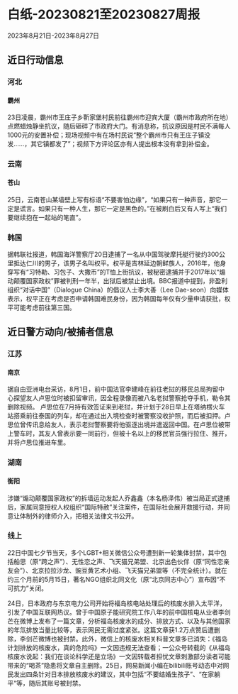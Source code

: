 # 白纸-20230821至20230827周报

2023年8月21日-2023年8月27日

## 近日行动信息

### 河北

#### 霸州

23日凌晨，霸州市王庄子乡靳家堡村民前往霸州市迎宾大厦（霸州市政府所在地）点燃蜡烛静坐抗议，随后砸碎了市政府大门。有消息称，抗议原因是村民不满每人1000元的安置补偿；现场视频中有在场村民说“整个霸州市只有王庄子镇没发……，其它镇都发了”；视频下方评论区亦有人提出根本没有拿到补偿金。

### 云南

#### 苍山

25日，云南苍山某墙壁上写有标语“不要害怕边缘”，“如果只有一种声音，那它一定是谎言。如果只有一种人生，那它一定是黑色的。”在被刷白后又有人写上“我们要继续抱在一起站的笔直”。

### 韩国

据韩联社报道，韩国海洋警察厅20日逮捕了一名从中国驾驶摩托艇行驶约300公里抵达仁川的男子，该男子名叫权平。权平是吉林延边朝鲜族人，2016年，他身穿写有“习特勒、习包子、大撒币”的T恤上街抗议，被秘密逮捕并于2017年以“煽动颠覆国家政权”罪被判刑一年半，出狱后被禁止出境。BBC报道中提到，非盈利组织“对话中国”（Dialogue China）的倡议人士李大善（Lee Dae-seon）向媒体表示，权平正在考虑是否申请韩国难民身份，因为韩国每年仅有少量申请获批，权平可能考虑前往第三国。

## 近日警方动向/被捕者信息

### 江苏

#### 南京

据自由亚洲电台采访，8月1日，前中国法官李建峰在前往老挝的移民总局拘留中心探望友人卢思位时被扣留审讯，因全程录像而被八名老挝警察抢夺手机，勒令其删除视频。
卢思位在7月持有效签证来到老挝，并计划于28日早上在塔纳楞火车站搭乘前往泰国的列车，却在通过出入境检查时被警察没收护照，而后被扣押。卢思位曾传讯息给友人，表示老挝警察要将他驱逐出境并遣返回中国。在卢思位被带上警车时，其友人曾表示要一同前行，但被十名以上的移民官员强行拉住、推开，并将卢思位推进车里。

### 湖南

#### 衡阳

涉嫌“煽动颠覆国家政权”的拆墙运动发起人乔鑫鑫（本名杨泽伟）被当局正式逮捕后，家属同意授权人权组织“国际特赦”关注案件，在国际社会展开救援行动，并同意让体制外的律师介入，把相关法律文书公开。

### 线上

22日中国七夕节当天，多个LGBT+相关微信公众号遭到新一轮集体封禁，其中包括船思（原“跨之声”）、无性恋之声、飞天猫兄弟盟、北京出色伙伴（原“同性恋亲友会”）、北京拉拉沙龙、豌豆黄艺术小组、飞天猫兄弟盟等（不完全统计）。就在约三个月前的5月15日，著名NGO组织北同文化（原“北京同志中心”）宣布因“不可抗力”关闭。

24日，日本政府与东京电力公司开始将福岛核电站处理后的核废水排入太平洋，引发了中国互联网热议。曾于中国原子能研究院工作八年的前中国核电从业者李剑芒在微博上发布了一篇文章，分析福岛核废水的成分、排放方式、以及与其他国家的年氚排放当量比较等，表示网民无需过度紧张。这篇文章获1.2万点赞后遭删除，李剑芒微博也被封禁。此外，微信上的核废水相关科普文章多已消失：《福岛计划排放的核废水，真的危险吗》一文因违规无法查看；一公众号转载的《从福岛核废水说起：我们在谈论科学还是立场》一文因转载者担忧文章刺激部分读者可能带来的“喝茶”隐患将文章自主删除。25日，网易新闻小编在bilibili账号动态中对网民发出四条针对日本排放核废水的建议，其中包括“不要结婚生孩子”、“在家躺平“等，随后其账号被封禁。